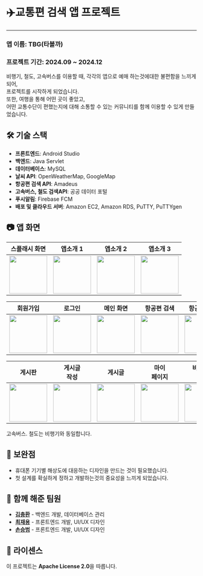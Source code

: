 # ✈️**교통편 검색 앱 프로젝트**
<hr>
<h3>앱 이름: TBG(타볼까)</h3>
<h3>프로젝트 기간: 2024.09 ~ 2024.12</h3>
비행기, 철도, 고속버스를 이용할 때, 각각의 앱으로 예매 하는것에대한 불편함을 느끼게 되어,<br>
프로젝트를 시작하게 되었습니다.<br>
또한, 여행을 통해 어떤 곳이 좋았고, <BR>어떤 교통수단이 편했는지에 대해 소통할 수 있는 커뮤니티를 함께 이용할 수 있게 만들었습니다.

## 🛠 기술 스택

- **프론트엔드**: Android Studio
- **백엔드**: Java Servlet
- **데이터베이스**: MySQL
- **날씨 API**: OpenWeatherMap, GoogleMap
- **항공편 검색 API**: Amadeus
- **고속버스, 철도 검색API**: 공공 데이터 포털
- **푸시알림**: Firebase FCM
- **배포 및 클라우드 서버**: Amazon EC2, Amazon RDS, PuTTY, PuTTYgen 


## 📷 앱 화면

| 스플래시 화면 | 앱소개 1 | 앱소개 2 | 앱소개 3 |
|-------------|---------|---------|---------|
| <img src="https://github.com/user-attachments/assets/a75dca81-7eaf-472d-a8b6-e82a609636eb" width="100"> | <img src="https://github.com/user-attachments/assets/42c2224c-7414-4228-86ef-995c750aad2b" width="100"> | <img src="https://github.com/user-attachments/assets/530b3e56-f92e-4f94-aa72-aad62b20c4af" width="100"> | <img src="https://github.com/user-attachments/assets/42b5efcb-16ee-458d-971a-da8741b63845" width="100"> 


| 회원가입 | 로그인 | 메인 화면 | 항공편 검색 | 항공편 결과 | 
|-------------|---------|---------|---------|---------|
| <img src="https://github.com/user-attachments/assets/0e67694c-e474-47ea-92c8-829354b1aa59" width="100"> | <img src="https://github.com/user-attachments/assets/b4514663-8701-4c4a-8d32-c166c26fc89e" width="100"> | <img src="https://github.com/user-attachments/assets/ec0c17cc-b12d-479a-b354-b94bd6fd1c34" width="100"> | <img src="https://github.com/user-attachments/assets/717a30bb-5128-4bd2-9df8-3c2d1f30bd71" width="100"> | <img src="https://github.com/user-attachments/assets/c265179d-bee8-4f4e-a13a-3f7cfccef6f5" width="100"> 

| 게시판 | 게시글<BR>작성 | 게시글 | 마이 <BR>페이지 | 비밀번호 <BR>변경 |  즐겨찾기 |  상담 및 <BR>문의 |   설정 및 <BR>권한 |   내가 쓴<BR> 글 |
|---------|---------|---------|---------|---------|---------|---------|---------|---------|
| <img src="https://github.com/user-attachments/assets/5a1a479c-4403-4e7a-8dce-7415cd1482dd" width="100"> | <img src="https://github.com/user-attachments/assets/9cf9b811-cfd1-4fdc-af50-45b72c08c467" width="100"> | <img src="https://github.com/user-attachments/assets/5f5836de-6c62-44fb-8431-1cc952748499" width="100"> | <img src="https://github.com/user-attachments/assets/8541c830-6664-4648-9c12-d7a213f0347b" width="100"> | <img src="https://github.com/user-attachments/assets/4c68cc2f-08fe-4d21-87d6-aa04656ecc8a" width="100"> | <img src="https://github.com/user-attachments/assets/e2b7b395-c65e-47a9-b836-280a48bf1cb0" width="100"> | <img src="https://github.com/user-attachments/assets/57876038-5d88-4b22-862c-c0480f60e30f" width="100"> |<img src="https://github.com/user-attachments/assets/a9ce47b3-eaba-4214-829f-50e15ae8039f" width="100"> |<img src="https://github.com/user-attachments/assets/31291fcc-e20f-4caf-9a60-5042ecc12c61" width="100"> | <img src="" width="100">  <img src="" width="100"> |    

고속버스. 철도는 비행기와 동일합니다.


## 🔧 보완점

- 휴대폰 기기별 해상도에 대응하는 디자인을 만드는 것이 필요했습니다.
- 첫 설계를 확실하게 정하고 개발하는것의 중요성을 느끼게 되었습니다.
   
## 👥 함께 해준 팀원

- **[김충환](https://github.com/kch7568?tab=repositories)** - 백엔드 개발, 데이터베이스 관리
- **[최재용](https://github.com/IblackgoatI)** - 프론트엔드 개발, UI/UX 디자인
- **[손승범](https://github.com/seungbum1)** - 프론트엔드 개발, UI/UX 디자인

## 📄 라이센스

이 프로젝트는 **Apache License 2.0**을 따릅니다.



